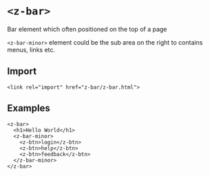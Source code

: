 # `<z-bar>`

Bar element which often positioned on the top of a page

`<z-bar-minor>` element could be the sub area on the right to contains menus, links etc.

## Import

```
<link rel="import" href="z-bar/z-bar.html">
```

## Examples

```
<z-bar>
  <h1>Hello World</h1>
  <z-bar-minor>
    <z-btn>login</z-btn>
    <z-btn>help</z-btn>
    <z-btn>feedback</z-btn>
  </z-bar-minor>
</z-bar>
```
